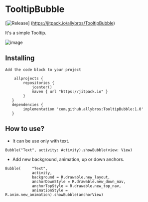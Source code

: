 # TooltipBubble

[![Release](https://jitpack.io/v/allybros/TooltipBubble.svg)]
(https://jitpack.io/allybros/TooltipBubble)

It's a simple Tooltip.

![image](https://user-images.githubusercontent.com/24457904/144897195-ff8a5eba-96c1-4a5c-89f2-003ae014ca91.gif)


## Installing

```
Add the code block to your project

    allprojects {
        repositories {
            jcenter()
            maven { url "https://jitpack.io" }
        }
   }
   dependencies {
        implementation 'com.github.allybros:TooltipBubble:1.0'
   }
```


## How to use?

- It can be use only with text.

```
Bubble("Text", activity: Activity).showBubble(view: View)

```

- Add new background, animation, up or down anchors.

```
Bubble(     "Text", 
            activity,
            background = R.drawable.new_layout, 
            anchorDownStyle = R.drawable.new_down_nav,
            anchorTopStyle = R.drawable.new_top_nav,    
            animationStyle = R.anim.new_animation).showBubble(anchorView)

```




